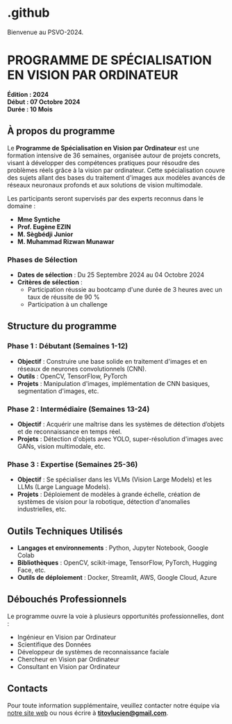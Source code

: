 # .github
Bienvenue au PSVO-2024.

# PROGRAMME DE SPÉCIALISATION EN VISION PAR ORDINATEUR  
**Édition : 2024**  
**Début : 07 Octobre 2024**  
**Durée : 10 Mois**  

## À propos du programme

Le **Programme de Spécialisation en Vision par Ordinateur** est une formation intensive de 36 semaines, organisée autour de projets concrets, visant à développer des compétences pratiques pour résoudre des problèmes réels grâce à la vision par ordinateur. Cette spécialisation couvre des sujets allant des bases du traitement d'images aux modèles avancés de réseaux neuronaux profonds et aux solutions de vision multimodale.

Les participants seront supervisés par des experts reconnus dans le domaine :  
- **Mme Syntiche**  
- **Prof. Eugène EZIN**  
- **M. Sègbédji Junior**  
- **M. Muhammad Rizwan Munawar**

### Phases de Sélection  
- **Dates de sélection** : Du 25 Septembre 2024 au 04 Octobre 2024  
- **Critères de sélection** :  
    - Participation réussie au bootcamp d'une durée de 3 heures avec un taux de réussite de 90 %  
    - Participation à un challenge

## Structure du programme

### Phase 1 : Débutant (Semaines 1-12)
- **Objectif** : Construire une base solide en traitement d'images et en réseaux de neurones convolutionnels (CNN).
- **Outils** : OpenCV, TensorFlow, PyTorch
- **Projets** : Manipulation d'images, implémentation de CNN basiques, segmentation d'images, etc.

### Phase 2 : Intermédiaire (Semaines 13-24)
- **Objectif** : Acquérir une maîtrise dans les systèmes de détection d’objets et de reconnaissance en temps réel.
- **Projets** : Détection d'objets avec YOLO, super-résolution d'images avec GANs, vision multimodale, etc.

### Phase 3 : Expertise (Semaines 25-36)
- **Objectif** : Se spécialiser dans les VLMs (Vision Large Models) et les LLMs (Large Language Models).
- **Projets** : Déploiement de modèles à grande échelle, création de systèmes de vision pour la robotique, détection d'anomalies industrielles, etc.

## Outils Techniques Utilisés
- **Langages et environnements** : Python, Jupyter Notebook, Google Colab
- **Bibliothèques** : OpenCV, scikit-image, TensorFlow, PyTorch, Hugging Face, etc.
- **Outils de déploiement** : Docker, Streamlit, AWS, Google Cloud, Azure

## Débouchés Professionnels
Le programme ouvre la voie à plusieurs opportunités professionnelles, dont :  
- Ingénieur en Vision par Ordinateur  
- Scientifique des Données  
- Développeur de systèmes de reconnaissance faciale  
- Chercheur en Vision par Ordinateur  
- Consultant en Vision par Ordinateur  

## Contacts
Pour toute information supplémentaire, veuillez contacter notre équipe via [notre site web](https://www.linkedin.com/in/lucientito) ou nous écrire à **titovlucien@gmail.com**.
